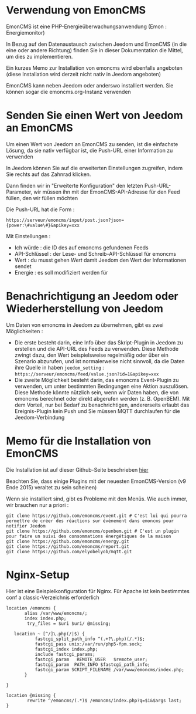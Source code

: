 # Verwendung von EmonCMS

EmonCMS ist eine PHP-Energieüberwachungsanwendung (Emon : Energiemonitor)

In Bezug auf den Datenaustausch zwischen Jeedom und EmonCMS (in die eine oder andere Richtung) finden Sie in dieser Dokumentation die Mittel, um dies zu implementieren.

Ein kurzes Memo zur Installation von emoncms wird ebenfalls angeboten (diese Installation wird derzeit nicht nativ in Jeedom angeboten)

EmonCMS kann neben Jeedom oder anderswo installiert werden. Sie können sogar die emoncms.org-Instanz verwenden

# Senden Sie einen Wert von Jeedom an EmonCMS

Um einen Wert von Jeedom an EmonCMS zu senden, ist die einfachste Lösung, da sie nativ verfügbar ist, die Push-URL einer Information zu verwenden

In Jeedom können Sie auf die erweiterten Einstellungen zugreifen, indem Sie rechts auf das Zahnrad klicken.

Dann finden wir in "Erweiterte Konfiguration" den letzten Push-URL-Parameter, wir müssen ihn mit der EmonCMS-API-Adresse für den Feed füllen, den wir füllen möchten

Die Push-URL hat die Form :

``https://serveur/emoncms/input/post.json?json={power:\#value\#}&apikey=xxx``

Mit Einstellungen :

-   Ich würde : die ID des auf emoncms gefundenen Feeds
-   API-Schlüssel : der Lese- und Schreib-API-Schlüssel für emoncms
-   Wert : du musst gehen *Wert* damit Jeedom den Wert der Informationen sendet
-   Energie : es soll modifiziert werden für

# Benachrichtigung an Jeedom oder Wiederherstellung von Jeedom

Um Daten von emoncms in Jeedom zu übernehmen, gibt es zwei Möglichkeiten :

-   Die erste besteht darin, eine Info über das Skript-Plugin in Jeedom zu erstellen und die API-URL des Feeds zu verwenden. Diese Methode zwingt dazu, den Wert beispielsweise regelmäßig oder über ein Szenario abzurufen, und ist normalerweise nicht sinnvoll, da die Daten ihre Quelle in haben ``jeedom_setting`` : ``https://serveur/emoncms/feed/value.json?id=1&apikey=xxx``
-   Die zweite Möglichkeit besteht darin, das emoncms Event-Plugin zu verwenden, um unter bestimmten Bedingungen eine Aktion auszulösen. Diese Methode könnte nützlich sein, wenn wir Daten haben, die von emoncms berechnet oder direkt abgerufen werden (z. B. OpenBEM). Mit dem Vorteil, nur bei Bedarf zu benachrichtigen, andererseits erlaubt das Ereignis-Plugin kein Push und Sie müssen MQTT durchlaufen für die Jeedom-Verbindung

# Memo für die Installation von EmonCMS

Die Installation ist auf dieser Github-Seite beschrieben [hier](https://github.com/emoncms/emoncms/blob/master/docs/LinuxInstall.md)

Beachten Sie, dass einige Plugins mit der neuesten EmonCMS-Version (v9 Ende 2015) veraltet zu sein scheinen)

Wenn sie installiert sind, gibt es Probleme mit den Menüs. Wie auch immer, wir brauchen nur a priori :

````
git clone https://github.com/emoncms/event.git # C'est lui qui pourra permettre de créer des réactions sur évènement dans emoncms pour notifier Jeedom
git clone https://github.com/emoncms/openbem.git # C'est un plugin pour faire un suivi des consommations énergétiques de la maison
git clone https://github.com/emoncms/energy.git
git clone https://github.com/emoncms/report.git
git clone https://github.com/elyobelyob/mqtt.git
````

# Nginx-Setup

Hier ist eine Beispielkonfiguration für Nginx. Für Apache ist kein bestimmtes conf a classic-Verzeichnis erforderlich

````
location /emoncms {
       alias /var/www/emoncms/;
       index index.php;
        try_files = $uri $uri/ @missing;

   location ~ [^/]\.php(/|$) {
           fastcgi_split_path_info ^(.+?\.php)(/.*)$;
           fastcgi_pass unix:/var/run/php5-fpm.sock;
           fastcgi_index index.php;
           include fastcgi_params;
           fastcgi_param   REMOTE_USER   $remote_user;
           fastcgi_param  PATH_INFO $fastcgi_path_info;
           fastcgi_param SCRIPT_FILENAME /var/www/emoncms/index.php;
       }

}

location @missing {
        rewrite ^/emoncms/(.*)$ /emoncms/index.php?q=$1&$args last;
}
````
